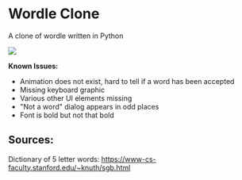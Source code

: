 # Wordle Clone
 A clone of wordle written in Python

![](https://i.imgur.com/QD6AfML.png)

**Known Issues:**
- Animation does not exist, hard to tell if a word has been accepted
- Missing keyboard graphic
- Various other UI elements missing
- "Not a word" dialog appears in odd places
- Font is bold but not that bold

## Sources:

Dictionary of 5 letter words: https://www-cs-faculty.stanford.edu/~knuth/sgb.html
